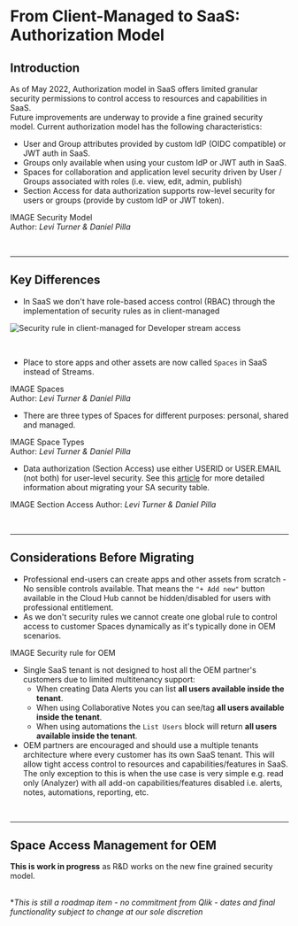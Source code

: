 # From Client-Managed to SaaS: **Authorization Model**

## Introduction
As of May 2022, Authorization model in SaaS offers limited granular security permissions to control access to resources and capabilities in SaaS.  
Future improvements are underway to provide a fine grained security model.
Current authorization model has the following characteristics:
- User and Group attributes provided by custom IdP (OIDC compatible) or JWT auth in SaaS.
- Groups only available when using your custom IdP or JWT auth in SaaS.
- Spaces for collaboration and application level security driven by User / Groups associated with roles (i.e. view, edit, admin, publish)​
- Section Access for data authorization supports row-level security for users or groups (provide by custom IdP or JWT token).

IMAGE Security Model  
Author: *Levi Turner & Daniel Pilla*

&nbsp;
___
## Key Differences
- In SaaS we don't have role-based access control (RBAC) through the implementation of security rules as in client-managed

![Security rule in client-managed for Developer stream access](https://help.qlik.com/en-US/sense-admin/February2022/Subsystems/DeployAdministerQSE/Content/Resources/Images/ui_Security_rule_TestStream1_pt2.png)

&nbsp;

- Place to store apps and other assets are now called `Spaces` in SaaS instead of Streams. 

IMAGE Spaces  
Author: *Levi Turner & Daniel Pilla*
&nbsp;

- There are three types of Spaces for different purposes: personal, shared and managed.

IMAGE Space Types  
Author: *Levi Turner & Daniel Pilla*
&nbsp;

- Data authorization (Section Access) use either USERID or USER.EMAIL (not both) for user-level security​. See this [article](https://github.com/apamo/QlikSenseCM2SaaS/blob/main/Section%20Access.md) for more detailed information about migrating your SA security table.

IMAGE Section Access
Author: *Levi Turner & Daniel Pilla*

&nbsp;
___
## Considerations Before Migrating

- Professional end-users can create apps and other assets from scratch - No sensible controls available. That means the `"+ Add new"` button available in the Cloud Hub cannot be hidden/disabled for users with professional entitlement.
- As we don't security rules we cannot create one global rule to control access to customer Spaces dynamically as it's typically done in OEM scenarios.

IMAGE Security rule for OEM

- Single SaaS tenant is not designed to host all the OEM partner's customers due to limited multitenancy support:
    - When creating Data Alerts you can list **all users available inside the tenant**.
    - When using Collaborative Notes you can see/tag **all users available inside the tenant**.
    - When using automations the `List Users` block will return **all users available inside the tenant**.
- OEM partners are encouraged and should use a multiple tenants architecture where every customer has its own SaaS tenant. This will allow tight access control to resources and capabilities/features in SaaS. The only exception to this is when the use case is very simple e.g. read only (Analyzer) with all add-on capabilities/features disabled i.e. alerts, notes, automations, reporting, etc.

&nbsp;
___
## Space Access Management for OEM
**This is work in progress** as R&D works on the new fine grained security model.

&nbsp;  
**This is still a roadmap item - no commitment from Qlik - dates and final functionality subject to change at our sole discretion*

